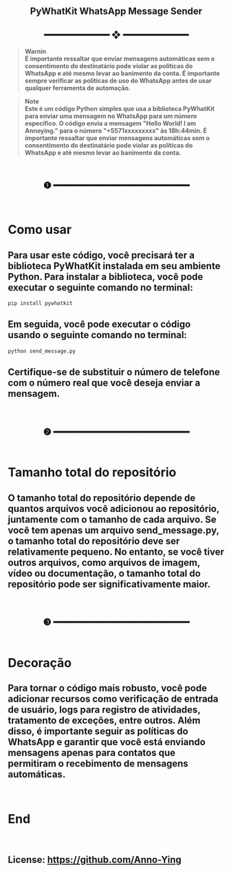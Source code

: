 <h2 align="center"> PyWhatKit WhatsApp Message Sender <br>
<h2 align="center"> ━━━━━━━━━━━━  ❖  ━━━━━━━━━━━━ </h2>

> **Warnin**<br> 
> **É importante ressaltar que enviar mensagens automáticas sem o consentimento do destinatário pode violar as políticas do WhatsApp e até mesmo levar ao banimento da conta. É importante sempre verificar as políticas de uso do WhatsApp antes de usar qualquer ferramenta de automação.**

> **Note**<br> 
> **Este é um código Python simples que usa a biblioteca PyWhatKit para enviar uma mensagem no WhatsApp para um número específico. O código envia a mensagem "Hello World! I am Annoying." para o número "+5571xxxxxxxxx" às 18h:44min. É importante ressaltar que enviar mensagens automáticas sem o consentimento do destinatário pode violar as políticas do WhatsApp e até mesmo levar ao banimento da conta.**

<h2 align="center"> <br>❶ ━━━━━━━━━━━━━━━━━━━━━━━━━</h2> <br>

# Como usar

## Para usar este código, você precisará ter a biblioteca PyWhatKit instalada em seu ambiente Python. Para instalar a biblioteca, você pode executar o seguinte comando no terminal:

```
pip install pywhatkit
```

## Em seguida, você pode executar o código usando o seguinte comando no terminal:

```
python send_message.py
```

## Certifique-se de substituir o número de telefone com o número real que você deseja enviar a mensagem.

<br>

<h2 align="center"> ❷ ━━━━━━━━━━━━━━━━━━━━━━━━━<br> <br>

# Tamanho total do repositório

## O tamanho total do repositório depende de quantos arquivos você adicionou ao repositório, juntamente com o tamanho de cada arquivo. Se você tem apenas um arquivo send_message.py, o tamanho total do repositório deve ser relativamente pequeno. No entanto, se você tiver outros arquivos, como arquivos de imagem, vídeo ou documentação, o tamanho total do repositório pode ser significativamente maior.

<br>
<h2 align="center"> ❸ ━━━━━━━━━━━━━━━━━━━━━━━━━<br> <br>

# Decoração

## Para tornar o código mais robusto, você pode adicionar recursos como verificação de entrada de usuário, logs para registro de atividades, tratamento de exceções, entre outros. Além disso, é importante seguir as políticas do WhatsApp e garantir que você está enviando mensagens apenas para contatos que permitiram o recebimento de mensagens automáticas.

<br>

# End

<br>

## License: **https://github.com/Anno-Ying**
